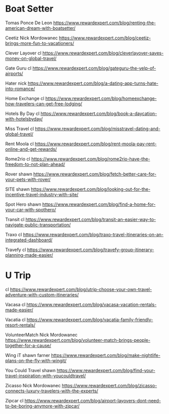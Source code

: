 # Boat Setter
Tomas Ponce De Leon
https://www.rewardexpert.com/blog/renting-the-american-dream-with-boatsetter/

Ceetiz
Nick Mordowanec
https://www.rewardexpert.com/blog/ceetiz-brings-more-fun-to-vacationers/

Clever Layover 
cl
https://www.rewardexpert.com/blog/cleverlayover-saves-money-on-global-travel/

Gate Guru
cl
https://www.rewardexpert.com/blog/gateguru-the-yelp-of-airports/

Hater
nick
https://www.rewardexpert.com/blog/a-dating-app-turns-hate-into-romance/

Home Exchange
cl
https://www.rewardexpert.com/blog/homeexchange-how-travelers-can-get-free-lodging/

Hotels By Day
cl
https://www.rewardexpert.com/blog/book-a-daycation-with-hotelsbyday/

Miss Travel
cl
https://www.rewardexpert.com/blog/misstravel-dating-and-global-travel/

Rent Moola
cl
https://www.rewardexpert.com/blog/rent-moola-pay-rent-online-and-get-rewards/

Rome2rio
cl
https://www.rewardexpert.com/blog/rome2rio-have-the-freedom-to-not-plan-ahead/

Rover
shawn
https://www.rewardexpert.com/blog/fetch-better-care-for-your-pets-with-rover/

SITE
shawn
https://www.rewardexpert.com/blog/looking-out-for-the-incentive-travel-industry-with-site/

Spot Hero
shawn
https://www.rewardexpert.com/blog/find-a-home-for-your-car-with-spothero/

Transit
cl
https://www.rewardexpert.com/blog/transit-an-easier-way-to-navigate-public-transportation/

Traxo
cl
https://www.rewardexpert.com/blog/traxo-travel-itineraries-on-an-integrated-dashboard/

Travefy
cl
https://www.rewardexpert.com/blog/travefy-group-itinerary-planning-made-easier/

# U Trip
cl
https://www.rewardexpert.com/blog/utrip-choose-your-own-travel-adventure-with-custom-itineraries/

Vacasa
cl
https://www.rewardexpert.com/blog/vacasa-vacation-rentals-made-easier/

Vacatia
cl
https://www.rewardexpert.com/blog/vacatia-family-friendly-resort-rentals/

VolunteerMatch
Nick Mordowanec
https://www.rewardexpert.com/blog/volunteer-match-brings-people-together-for-a-cause/

Wing iT
shawn farner
https://www.rewardexpert.com/blog/make-nightlife-plans-on-the-fly-with-wingit/

You Could Travel
shawn
https://www.rewardexpert.com/blog/find-your-travel-inspiration-with-youcouldtravel/

Zicasso
Nick Mordowanec
https://www.rewardexpert.com/blog/zicasso-connects-luxury-travelers-with-the-experts/

Zipcar
cl
https://www.rewardexpert.com/blog/airport-layovers-dont-need-to-be-boring-anymore-with-zipcar/



